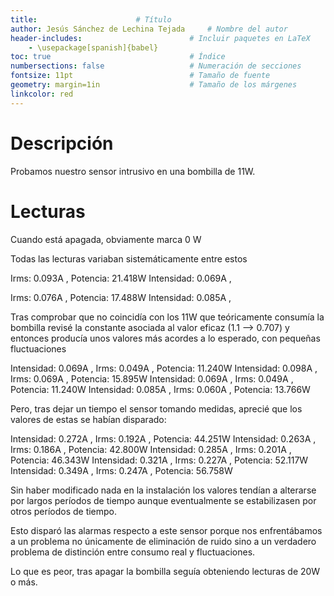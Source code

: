 ```yaml
---
title:						# Título
author: Jesús Sánchez de Lechina Tejada		# Nombre del autor
header-includes:      	 	        	# Incluir paquetes en LaTeX
	- \usepackage[spanish]{babel}
toc: true                   			# Índice
numbersections: false       			# Numeración de secciones
fontsize: 11pt              			# Tamaño de fuente
geometry: margin=1in        			# Tamaño de los márgenes
linkcolor: red
---
```



# Descripción

Probamos nuestro sensor intrusivo en una bombilla de 11W. 

# Lecturas

Cuando está apagada, obviamente marca 0 W

Todas las lecturas variaban sistemáticamente entre estos

Irms: 0.093A ,
Potencia: 21.418W
Intensidad: 0.069A ,

Irms: 0.076A ,
Potencia: 17.488W
Intensidad: 0.085A ,

Tras comprobar  que no coincidía con los 11W que teóricamente consumía la bombilla revisé la constante asociada al valor eficaz (1.1 --> 0.707) y entonces producía unos valores más acordes a lo esperado, con pequeñas fluctuaciones


Intensidad: 0.069A ,
Irms: 0.049A ,
Potencia: 11.240W
Intensidad: 0.098A ,
Irms: 0.069A ,
Potencia: 15.895W
Intensidad: 0.069A ,
Irms: 0.049A ,
Potencia: 11.240W
Intensidad: 0.085A ,
Irms: 0.060A ,
Potencia: 13.766W


Pero, tras dejar un tiempo el sensor tomando medidas, aprecié que los valores de estas se habían disparado:

Intensidad: 0.272A ,
Irms: 0.192A ,
Potencia: 44.251W
Intensidad: 0.263A ,
Irms: 0.186A ,
Potencia: 42.800W
Intensidad: 0.285A ,
Irms: 0.201A ,
Potencia: 46.343W
Intensidad: 0.321A ,
Irms: 0.227A ,
Potencia: 52.117W
Intensidad: 0.349A ,
Irms: 0.247A ,
Potencia: 56.758W



Sin haber modificado nada en la instalación los valores tendían a
alterarse por largos períodos de tiempo aunque eventualmente se
estabilizasen por otros períodos de tiempo.

Esto disparó las alarmas respecto a este sensor porque nos
enfrentábamos a un problema no únicamente de eliminación de ruido sino
a un verdadero problema de distinción entre consumo real y
fluctuaciones.

Lo que es peor, tras apagar la bombilla seguía obteniendo lecturas de
20W o más.
